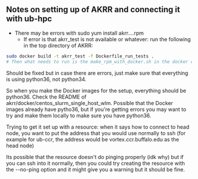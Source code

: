 ## Notes on setting up of AKRR and connecting it with ub-hpc 

- There may be errors with sudo yum install akrr....rpm
	- If error is that akrr_test is not available or whatever: run the following in the top directory of AKRR:
```bash
sudo docker build -t akrr_test -f Dockerfile_run_tests .
# Then what needs to run is the make_rpm_with_docker.sh in the docker directory
```

Should be fixed but in case there are errors, just make sure that everything is using python36, not python34.

So when you make the Docker images for the setup, everything should be python36. Check the README of akrr/docker/centos_slurm_single_host_wlm. Possible that the Docker images already have pytho36, but if you're getting errors you may want to try and make them locally to make sure you have python36.


Trying to get it set up with a resource: when it says how to connect to head node, you want to put the address that you would use normally to ssh (for example for ub-ccr, the address would be vortex.ccr.buffalo.edu as the head node)


Its possible that the resource doesn't do pinging properly (idk why) but if you can ssh into it normally, then you could try creating the resource with the --no-ping option and it might give you a warning but it should be fine.




